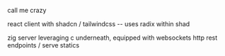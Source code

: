 call me crazy

react client with shadcn / tailwindcss -- uses radix within shad

zig server leveraging c underneath, equipped with websockets http rest endpoints / serve statics 
